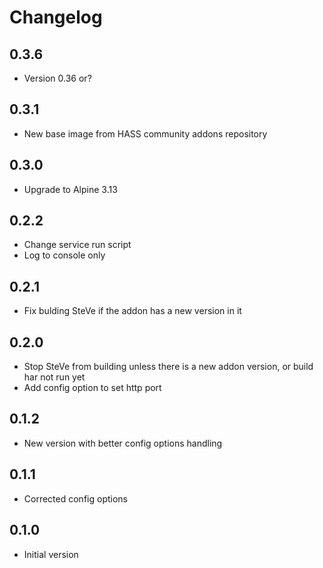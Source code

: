 # Changelog

## 0.3.6

- Version 0.36 or?

## 0.3.1

- New base image from HASS community addons repository

## 0.3.0

- Upgrade to Alpine 3.13

## 0.2.2

- Change service run script
- Log to console only

## 0.2.1

- Fix bulding SteVe if the addon has a new version in it

## 0.2.0

- Stop SteVe from building unless there is a new addon
  version, or build har not run yet
- Add config option to set http port

## 0.1.2

- New version with better config options handling

## 0.1.1

- Corrected config options

## 0.1.0

- Initial version
